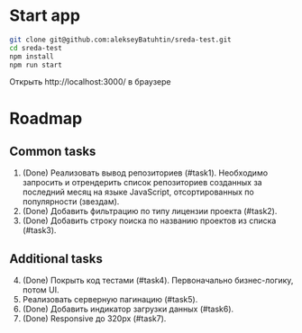 # Start app

```bash
git clone git@github.com:alekseyBatuhtin/sreda-test.git
cd sreda-test
npm install
npm run start
```
Открыть http://localhost:3000/ в браузере

# Roadmap

## Common tasks

1. (Done) Реализовать вывод репозиториев (#task1). Необходимо запросить и отрендерить список репозиториев созданных за последний месяц на языке JavaScript, отсортированных по популярности (звездам).
2. (Done) Добавить фильтрацию по типу лицензии проекта (#task2).
3. (Done) Добавить строку поиска по названию проектов из списка (#task3).

## Additional tasks

4. (Done) Покрыть код тестами (#task4). Первоначально бизнес-логику, потом UI.
5. Реализовать серверную пагинацию (#task5).
6. (Done) Добавить индикатор загрузки данных (#task6).
7. (Done) Responsive до 320px (#task7).
